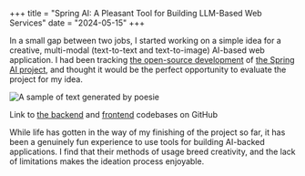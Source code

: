 +++
title = "Spring AI: A Pleasant Tool for Building LLM-Based Web Services"
date = "2024-05-15"
+++

In a small gap between two jobs, I started working on a simple idea for a creative, multi-modal (text-to-text and text-to-image) AI-based web application. I had been tracking [the open-source development](https://github.com/spring-projects/spring-ai) of [the Spring AI project](https://spring.io/projects/spring-ai), and thought it would be the perfect opportunity to evaluate the project for my idea.

![A sample of text generated by poesie](/images/poesie.png "A sample of text generated by poesie")

Link to [the backend](https://github.com/austinatchley/poesie) and [frontend](https://github.com/austinatchley/poesie-frontend) codebases on GitHub

While life has gotten in the way of my finishing of the project so far, it has been a genuinely fun experience to use tools for building AI-backed applications. I find that their methods of usage breed creativity, and the lack of limitations makes the ideation process enjoyable.